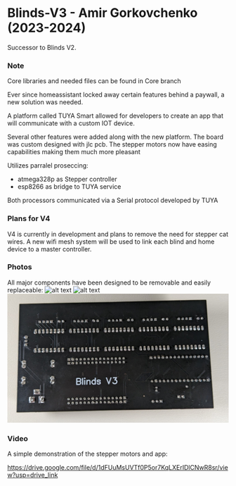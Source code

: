 # Blinds-V3 - Amir Gorkovchenko (2023-2024)
Successor to Blinds V2.

### Note
Core libraries and needed files can be found in Core branch

Ever since homeassistant locked away certain features behind a paywall, a new solution was needed.

A platform called TUYA Smart allowed for developers to create an app that will communicate with a custom IOT device.

Several other features were added along with the new platform. The board was custom designed with jlc pcb.
The stepper motors now have easing capabilities making them much more pleasant

Utilizes parralel proseccing:
 - atmega328p as Stepper controller
 - esp8266 as bridge to TUYA service

Both processors communicated via a Serial protocol developed by TUYA

### Plans for V4
V4 is currently in development and plans to remove the need for stepper cat wires. A new wifi mesh system will be used to link each blind and home device to a master controller.

### Photos
All major components have been designed to be removable and easily replaceable:
![alt text](image.png)
![alt text](image-1.png)
![alt text](image-2.png)

### Video
A simple demonstration of the stepper motors and app:

https://drive.google.com/file/d/1dFUuMsUVTf0P5or7KqLXErIDlCNwR8sr/view?usp=drive_link